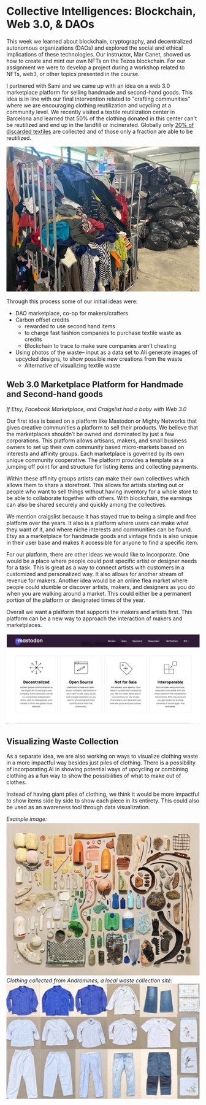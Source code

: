 # Collective Intelligences: Blockchain, Web 3.0, & DAOs

This week we learned about blockchain, cryptography, and decentralized autonomous organizations (DAOs) and explored the social and ethical implications of these technologies. Our instructor, Mar Canet, showed us how to create and mint our own NFTs on the Tezos blockchain. For our assignment we were to develop a project during a workshop related to NFTs, web3, or other topics presented in the course.  

I partnered with Sami and we came up with an idea on a web 3.0 marketplace platform for selling handmade and second-hand goods. This idea is in line with our final intervention related to "crafting communities" where we are encouraging clothing reutilization and ucycling at a community level. We recently visited a textile reutilization center in Barcelona and learned that 50% of the clothing donated in this center can't be reutilized and end up in the landfill or incinerated.  Globally only [20% of discarded textiles](https://theroundup.org/textile-waste-statistics/) are collected and of those only a fraction are able to be reutilized.  

![](../images/term-03/collective_intelligence/waste.png)  

Through this process some of our initial ideas were:  

- DAO marketplace, co-op for makers/crafters
- Carbon offset credits
  - rewarded to use second hand items 
  - to charge fast fashion companies to purchase textile waste as credits
  - Blockchain to trace to make sure companies aren’t cheating 
- Using photos of the waste– input as a data set to AIi generate images of upcycled designs, to show possible new creations from the waste
  - Alternative of visualizing textile waste 

## Web 3.0 Marketplace Platform for Handmade and Second-hand goods  

*If Etsy, Facebook Marketplace, and Craigslist had a baby with Web 3.0*  

Our first idea is based on a platform like Mastodon or Mighty Networks that gives creative communities a platform to sell their products. We believe that the marketplaces shouldn’t be owned and dominated by just a few corporations. This platform allows artisans, makers, and small business owners to set up their own community based micro-markets based on interests and affinity groups. Each marketplace is governed by its own unique community cooperative. The platform provides a template as a jumping off point for and structure for listing items and collecting payments.  

Within these affinity groups artists can make their own collectives which allows them to share a storefront. This allows for artists starting out or people who want to sell things without having inventory for a whole store to be able to collaborate together with others. With blockchain, the earnings can also be shared securely and quickly among the collectives.  

We mention craigslist because it has stayed true to being a simple and free platform over the years. It also is a platform where users can make what they want of it, and where niche interests and communities can be found. Etsy as a marketplace for handmade goods and vintage finds is also unique in their user base and makes it accessible for anyone to find a specific item.  

For our platform, there are other ideas we would like to incorporate. One would be a place where people could post specific artist or designer needs for a task. This is great as a way to connect artists with customers in a customized and personalized way. It also allows for another stream of revenue for makers. Another idea would be an online flea market where people could stumble or discover artists, makers, and designers as you do when you are walking around a market. This could either be a permanent portion of the platform or designated times of the year.  

Overall we want a platform that supports the makers and artists first. This platform can be a new way to approach the interaction of makers and marketplaces.  

![](../images/term-03/collective_intelligence/mastadon.png)  

## Visualizing Waste Collection

As a separate idea, we are also working on ways to visualize clothing waste in a more impactful way besides just piles of clothing. There is a possibility of incorporating AI in showing potential ways of upcycling or combining clothing as a fun way to show the possibilities of what to make out of clothes.  

Instead of having giant piles of clothing, we think it would be more impactful to show items side by side to show each piece in its entirety. This could also be used as an awareness tool through data visualization.  

*Example image:*
![](../images/term-03/collective_intelligence/layoutexample.png)  
*Clothing collected from Andromines, a local waste collection site:*
![](../images/term-03/collective_intelligence/clothingcollection.png)  



